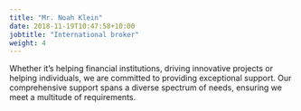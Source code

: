 ```yaml
---
title: "Mr. Noah Klein"
date: 2018-11-19T10:47:58+10:00
jobtitle: "International broker"
weight: 4
---
```


Whether it’s helping financial institutions, driving innovative projects or helping individuals, we are committed to providing exceptional support. Our comprehensive support spans a diverse spectrum of needs, ensuring we meet a multitude of requirements.